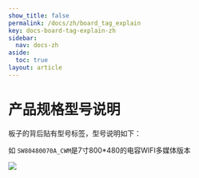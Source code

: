 ```yaml
---
show_title: false
permalink: /docs/zh/board_tag_explain
key: docs-board-tag-explain-zh
sidebar:
  nav: docs-zh
aside:
  toc: true
layout: article
---
```

# 产品规格型号说明
板子的背后贴有型号标签，型号说明如下：

如 `SW80480070A_CWM`是7寸800*480的电容WIFI多媒体版本

![](https://ae01.alicdn.com/kf/HTB1V0ynNCzqK1RjSZFjq6zlCFXaA.jpg)